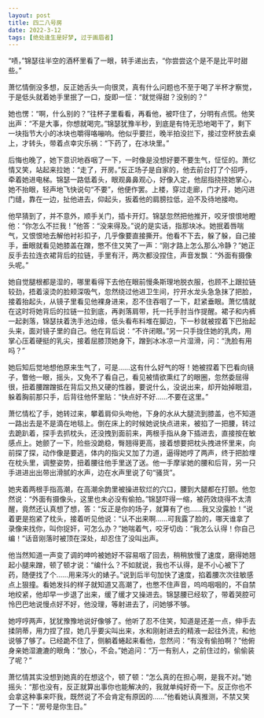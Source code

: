 ```yaml
---
layout: post
title: 四二八号房
date: 2022-3-12
tags: [绝处逢生是好梦, 过于画眉者]
---
```


“啧，”锦瑟往半空的酒杯里看了一眼，转手递出去，“你尝尝这个是不是比平时甜些。”

萧忆情倒没多想，反正她舌头一向很灵，真有什么问题也不至于喝了半杯才察觉，于是低头就着她手里抿了一口，旋即一怔：“就觉得甜？没别的？”

她也愣：“啊，什么别的？”往杯子里看看，再看他，被吓住了，分明有点慌。他笑出声：“不是大事，你想就喝完。”锦瑟犹豫半秒，到底是有恃无恐地喝干了，剩下一块指节大小的冰块也嚼得咯嘣响。他似乎要拦，晚半拍没拦下，接过空杯放去桌上，才转头，带着点幸灾乐祸：“下药了，在冰块里。”

后悔也晚了，她下意识地吞咽了一下，一时像是没想好要不要生气，怔怔的。萧忆情又笑，站起来拉她：“走了，开房。”反正场子是自家的，他去前台打了个招呼，牵着她进电梯。锦瑟一路低着头，眼观鼻鼻观心，好像入定，他屈指挠挠她掌心，她不抬眼，轻声地飞快说句“不要”，他便作罢。上楼，穿过走廊，门才开，她闪进门缝，靠在一边，扯他进去，仰起头，扳着他的肩膀拉低，迫不及待地接吻。

他早猜到了，并不意外，顺手关门，插卡开灯。锦瑟忽然把他推开，咬牙恨恨地瞪他：“你怎么不拦我！”他答：“没来得及。”说的是实话，指那块冰。她抿着唇喘气，又恨恨地去解他衬衫扣子，几乎像要直接撕开。他看不下去，躲了躲，自己接手，垂眼就看见她膝盖在蹭，憋不住又笑了一声：“刚才路上怎么那么冷静？”她正反手去拉连衣裙背后的拉链，手里有汗，两次都没捏住，声音发飘：“外面有摄像头呢。”

她自觉腿根都是湿的，哪里看得下去他在眼前慢条斯理地脱衣服，也顾不上跟拉链较劲，捂着滚烫的脸颊深吸气，忽然绕过他进卫生间，拧开水龙头急急抹了把脸，接着抬起头，从镜子里看见他裸身进来，忍不住吞咽了一下，赶紧垂眼。萧忆情就在这时将她背后的拉链一拉到底，再剥落肩带，托一托手肘当作提醒。裙子和内裤一起剥落，锦瑟扶着洗手池边缘，低头看布料堆在脚边，下一秒就被捏着下巴抬起头来，面对镜子里的自己。他在背后说：“不许闭眼。”另一只手拢住她的乳肉，用掌心压着硬挺的乳尖，接着屈膝顶她身下，蹭到冰冰凉一片湿滑，问：“洗脸有用吗？”

她后知后觉地想他原来生气了，可是……这有什么好气的呀！她被捏着下巴看向镜子，瞥他一眼，摇头，又免不了看自己，看见被情欲熏红了的眼圈，忽然委屈得很，扭着腰蹭蹭抵在背后又热又硬的性器，要说什么，没说出来，却开始掉眼泪，躲着胸前那只手，后背往他怀里贴：“快点好不好……不要在这里。”

萧忆情松了手，她转过来，攀着肩仰头吻他，下身的水从大腿流到膝盖，也不知道一路出去是不是滴在地毯上。倒在床上的时候她说快点进来，被掐了一把腰，转过去跪趴着，探手去抓枕头，还没拽到面前来，两根手指从身下插进去，直接按在敏感点上。她颤了一下，险些没跪稳，臀翘得更高，接着想要把枕头拽进怀里来，向前探了探，动作像是要逃，体内的指尖又加了力道，逼得她哼了两声，终于把脸埋在枕头里，调整姿势，扭着腰往他手里送了送。他一手摩挲她的腰和后背，另一只手进进出出带出滑腻的水声，边在水声里说了句“骚货”。

她夹着两根手指高潮，在高潮余韵里被操进软烂的穴口，腰到大腿都在打颤。他忽然说：“外面有摄像头，这里也未必没有偷拍。”锦瑟吓得一缩，被药效烧得不太清醒，竟然还认真想了想，答：“反正是你的场子，就算有了也……我又没露脸！”说着更是抱紧了枕头，接着听见他说：“认不出来啊……可我露了脸的，哪天谁拿了录像来找你，叫你捉奸，可怎么办？”她喘着气，咬牙切齿：“我怎么认得！你自己编！”话音刚落时被顶在深处，却忍住了没叫出声。

他当然知道一声变了调的呻吟被她好不容易咽了回去，稍稍放慢了速度，磨得她翘起小腿来蹭，顿了顿才说：“编什么？不如就说，我也不认得，是不小心被下了药，随便找了个……用来泻火的婊子。”说到后半句加快了速度，掐着腰次次往敏感点上狠撞。看她发抖的样子就知道又高潮了，也憋不住声音，呜呜咽咽的，不自禁地绞紧，他却早一步退了出来，缓了缓才又操进去。锦瑟腰已经软了，带着哭腔可怜巴巴地说慢点好不好，他没理，等射进去了，问她够不够。

她哼哼两声，犹犹豫豫地说好像够了。他听了忍不住笑，知道是还差一点，伸手去揉阴蒂，用力捏了捏，她几乎要尖叫出来，水和刚射进去的精液一起往外流，和他说够了够了。已经跪不住了，侧躺着蜷起来看他，忽然问：“有没有偷拍啊？”他俯身亲她湿漉漉的眼角：“放心，不会。”她追问：“万一有别人，之前住过的，偷偷装了呢？”

萧忆情其实没想到她真的在想这个，顿了顿：“怎么真的在担心啊，是我不对。”她摇头：“那也没有，反正就算出事你也能解决的，我就单纯好奇一下。反正你也不会拿这种事来吓我，既然说了不会肯定有原因的……”他看她认真推测，不禁又笑了一下：“房号是你生日。”

<br>
<br>
